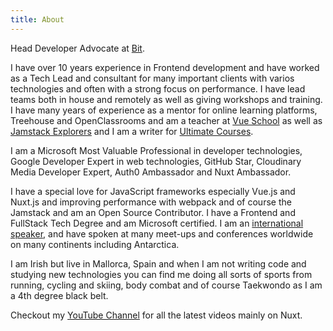 ```yaml
---
title: About
---
```


Head Developer Advocate at [Bit](https://bit.dev).

I have over 10 years experience in Frontend development and have worked as a Tech Lead and consultant for many important clients with varios technologies and often with a strong focus on performance. I have lead teams both in house and remotely as well as giving workshops and training. I have many years of experience as a mentor for online learning platforms, Treehouse and OpenClassrooms and am a teacher at [Vue School](https://vueschool.io/courses/internationalization-with-vue-i18n) as well as [Jamstack Explorers](https://explorers.netlify.com/learn/get-started-with-nuxt) and I am a writer for [Ultimate Courses](https://ultimatecourses.com/author/debbieobrien).

I am a Microsoft Most Valuable Professional in developer technologies, Google Developer Expert in web technologies, GitHub Star, Cloudinary Media Developer Expert, Auth0 Ambassador and Nuxt Ambassador.

I have a special love for JavaScript frameworks especially Vue.js and Nuxt.js and improving performance with webpack and of course the Jamstack and am an Open Source Contributor. I have a Frontend and FullStack Tech Degree and am Microsoft certified. I am an [international speaker](https://noti.st/debbie), and have spoken at many meet-ups and conferences worldwide on many continents including Antarctica.

I am Irish but live in Mallorca, Spain and when I am not writing code and studying new technologies you can find me doing all sorts of sports from running, cycling and skiing, body combat and of course Taekwondo as I am a 4th degree black belt.

Checkout my [YouTube Channel](https://www.youtube.com/c/DebbieOBrien) for all the latest videos mainly on Nuxt.
